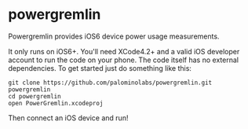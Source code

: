 powergremlin
============

Powergremlin provides iOS6 device power usage measurements.

It only runs on iOS6+. You'll need XCode4.2+ and a valid iOS developer account to run the code on your phone. The code itself has no external dependencies. To get started just do something like this:

```
git clone https://github.com/palominolabs/powergremlin.git powergremlin
cd powergremlin
open PowerGremlin.xcodeproj
```

Then connect an iOS device and run!
